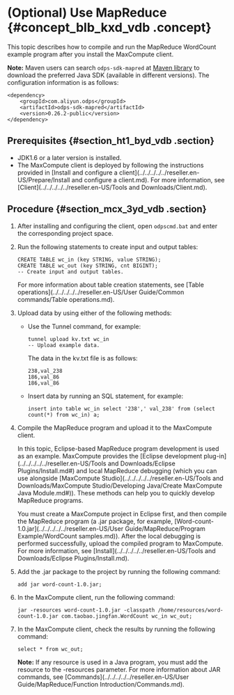 # \(Optional\) Use MapReduce {#concept_blb_kxd_vdb .concept}

This topic describes how to compile and run the MapReduce WordCount example program after you install the MaxCompute client.

**Note:** Maven users can search `odps-sdk-mapred` at [Maven library](https://search.maven.org/) to download the preferred Java SDK \(available in different versions\). The configuration information is as follows:

```
<dependency>
    <groupId>com.aliyun.odps</groupId>
    <artifactId>odps-sdk-mapred</artifactId>
    <version>0.26.2-public</version>
</dependency>
```

## Prerequisites {#section_ht1_byd_vdb .section}

-   JDK1.6 or a later version is installed.
-   The MaxCompute client is deployed by following the instructions provided in [Install and configure a client](../../../../../reseller.en-US/Prepare/Install and configure a client.md). For more information, see [Client](../../../../../reseller.en-US/Tools and Downloads/Client.md).

## Procedure {#section_mcx_3yd_vdb .section}

1.  After installing and configuring the client, open `odpscmd.bat` and enter the corresponding project space.
2.  Run the following statements to create input and output tables:

    ```
    CREATE TABLE wc_in (key STRING, value STRING);
    CREATE TABLE wc_out (key STRING, cnt BIGINT);
    -- Create input and output tables.
    ```

    For more information about table creation statements, see [Table operations](../../../../../reseller.en-US/User Guide/Common commands/Table operations.md).

3.  Upload data by using either of the following methods:
    -   Use the Tunnel command, for example:

        ```
        tunnel upload kv.txt wc_in
        -- Upload example data.
        ```

        The data in the kv.txt file is as follows:

        ```
        238,val_238
        186,val_86
        186,val_86
        ```

    -   Insert data by running an SQL statement, for example:

        ```
        insert into table wc_in select '238',' val_238' from (select count(*) from wc_in) a;
        ```

4.  Compile the MapReduce program and upload it to the MaxCompute client.

    In this topic, Eclipse-based MapReduce program development is used as an example. MaxCompute provides the [Eclipse development plug-in](../../../../../reseller.en-US/Tools and Downloads/Eclipse Plugins/Install.md#) and local MapReduce debugging \(which you can use alongside [MaxCompute Studio](../../../../../reseller.en-US/Tools and Downloads/MaxCompute Studio/Developing Java/Create MaxCompute Java Module.md#)\). These methods can help you to quickly develop MapReduce programs.

    You must create a MaxCompute project in Eclipse first, and then compile the MapReduce program \(a .jar package, for example, [Word-count-1.0.jar](../../../../../reseller.en-US/User Guide/MapReduce/Program Example/WordCount samples.md)\). After the local debugging is performed successfully, upload the compiled program to MaxCompute.  For more information, see [Install](../../../../../reseller.en-US/Tools and Downloads/Eclipse Plugins/Install.md).

5.  Add the .jar package to the project by running the following command:

    ```
    add jar word-count-1.0.jar;
    ```

6.  In the MaxCompute client, run the following command:

    ```
    jar -resources word-count-1.0.jar -classpath /home/resources/word-count-1.0.jar com.taobao.jingfan.WordCount wc_in wc_out;
    ```

7.  In the MaxCompute client, check the results by running the following command:

    ```
    select * from wc_out;
    ```

    **Note:** If any resource is used in a Java program, you must add the resource to the -resources parameter. For more information about JAR commands, see [Commands](../../../../../reseller.en-US/User Guide/MapReduce/Function Introduction/Commands.md).


